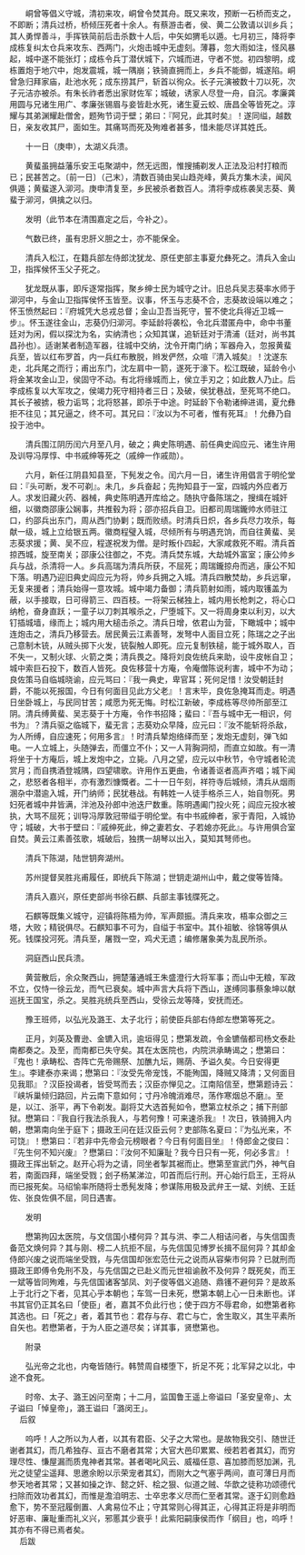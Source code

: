 <!-- { "loadSidebar": true } -->
　　峒曾等倡义守城，清初来攻，峒曾令焚其舟。既又来攻，预断一石桥而支之，不即断；清兵过桥，桥倾压死者十余人。有蔡游击者，侯、黄二公敦请以训乡兵；其人勇悍善斗，手挥铁简前后击杀数十人后，中矢如猬毛以遁。七月初三，降将李成栋复纠太仓兵来攻东、西两门，火炮击城中无虚刻。薄暮，忽大雨如注，怪风暴起，城中遂不能张灯；成栋令兵丁潜伏城下，穴城而进，守者不觉。初四黎明，成栋置炮于地穴中，炮发震城，城一隅崩；铁骑直拥而上，乡兵不能御，城遂陷。峒曾急归拜家庙，赴池水死；成东捞其尸，斩首以徇众。长子元演被数十刀以死，次子元洁亦被杀。有朱长祚者悉出家财佐军；城破，诱家人尽登一舟，自沉。孝廉龚用圆与兄诸生用广、孝廉张锡眉与妾皆赴水死，诸生夏云蛟、唐昌全等皆死之。淳耀与其弟渊耀赴僧舍，题殉节词于壁；弟曰：『阿兄，此其时矣』！遂同缢，越数日，亲友收其尸，面如生。其痛骂而死及殉难者甚多，惜未能尽详其姓氏。

　　十一日（庚申），太湖义兵溃。

　　黄蜚虽拥益藩乐安王屯聚湖中，然无远图，惟搜捕剃发人正法及沿村打粮而已；民甚苦之。〔前一日〕（己末），清数百骑由吴山趋尧峰，黄兵方集木渎，闻风俱遁；黄蜚遂入泖河。庚申清复至，乡民被杀者数百人。清将李成栋袭吴志葵、黄蜚于泖河，俱擒之以归。

　　发明（此节本在清围嘉定之后，今补之）。

　　气数已终，虽有忠肝义胆之士，亦不能保全。

　　清兵入松江，在籍兵部左侍郎沈犹龙、原任吏部主事夏允彝死之。清兵入金山卫，指挥候怀玉父子死之。

　　犹龙既从事，即斥逐常指挥，聚乡绅士民为城守之计。旧总兵吴志葵率水师于泖河中，与金山卫指挥侯怀玉皆至。议事，怀玉与志葵不合，志葵故设端以难之；怀玉愤然起曰：『府城凭大总戎总督；金山卫吾当死守，誓不使北兵得近卫城一步』。怀玉遂往金山，志葵仍归泖河。李延龄将袭松，令北兵潜匿舟中，命中书董廷对为闲，假以探沈为名，实纳清也；众知其谋，追斩廷对于清浦（廷对，尚书其昌孙也）。适谢某者制造军器，往城中交纳，沈令开南门纳；军器舟入，忽报黄蜚兵至，皆以红布罗首，内一兵红布散脱，辫发俨然，众喧『清入城矣』！沈遂东走，北兵尾之而行；甫出东门，沈左肩中一箭，遂死于濠下。松江既破，延龄令小将金某攻金山卫，侯固守不动。有北将缘城而上，侯立手刃之；如此数人乃止。后李成栋复以大军攻之，侯竭力死守相持者三日；及破，侯犹巷战，至死骂不绝口。其长子被掳，极力诟骂；北将怒甚，即杀于中途。时延龄下令勒诸绅进谒，夏允彝拒不往见；其兄逼之，终不可。其兄曰：『汝以为不可者，惟有死耳』！允彝乃自投于池中。

　　清兵围江阴历闰六月至八月，破之；典史陈明遇、前任典史阎应元、诸生许用及训导冯厚惇、中书戚绅等死之（戚绅一作戚勋）。

　　六月，新任江阴县知县至，下髡发之令。闰六月一日，诸生许用倡言于明伦堂曰：『头可断，发不可剃』。未几，乡兵奋起；先拘知县于一室，四城内外应者万人。求发旧藏火药、器械，典史陈明遇开库给之。随执守备陈瑞之，搜缉在城奸细，以徽商邵康公娴事，共推毂为将；邵亦招兵自卫。旧都司周瑞鑨帅水师驻江口，约邵兵出东门，周从西门协剿；既而败绩。时清兵日炽，各乡兵尽力攻杀，每献一级，城上立给银五两。徽商程璧入城，尽倾所有与明遇充饷，而自往黄蜚、吴志葵求援；黄、吴不应，程遂祝发为僧。是时叛仆四起，大家咸救死不暇。清兵首掠西城，旋至南关；邵康公往御之，不克。清兵焚东城，大劫城外富室；康公帅乡兵与战，杀清将一人。乡兵高瑞为清兵所获，不屈死；周瑞鑨掠舟而逃，康公不知下落。明遇乃迎旧典史阎应元为将，帅乡兵拥之入城。清兵四散焚劫，乡兵远窜，无复来援者；清兵始得一意攻城。城中竭力备御；清兵箭射如雨，城内取镬盖为蔽，以手接取，日可得箭三、四百枝。一将架云梯独上，城内用长枪刺之，将心口纳枪，奋身直跃；一童子以刀刺其喉杀之，尸堕城下。又一将周身束以利刃，以大钉插城墙，缘而上；城内用大槌击杀之。清兵日增，依君山为营，下瞰城中；城中连炮击之，清兵乃移营去。居民黄云江素善弩，发弩中人面目立死；陈瑞之之子出己意制木铳，从贼头掷下火发，铳裂触人即死。应元复制铁槌，能于城外取人，百不失一，又制火球、火箭之类；清兵畏之。降将刘良佐统兵来助，设牛皮帐自卫；城中索巨石投下，数百人皆死。良佐移营十方庵，令庵僧陈说利害，城中不为动；良佐策马自临城晓谕，应元骂曰：『我一典史，卑官耳；死何足惜！汝受朝廷封爵，不能以死报国，今日有何面目见此方父老』！言末毕，良佐急掩耳而走。明遇日坐卧城上，与民同甘苦；咸愿为死无悔。时松江新破，李成栋等尽帅所部至江阴。清兵缚黄蜚、吴志葵于十方庵，令作书招降；蜚曰：『吾与城中无一相识，何书为』？清兵驱之临城下，蜚无言；志葵劝众早降，应元曰：『汝不能斩将杀敌，为人所缚，自应速死；何用多言』！时清兵辇炮络绎而至；发炮无虚刻，弹飞如电。一人立城上，头随弹去，而僵立不仆；又一人背胸洞彻，而直立如故。有一清将坐于十方庵后，城上发炮中之，立毙。八月之望，应元以中秋节，令守城者轮流赏月；而自携酒登城隅，四望啸歌。许用作五更曲，令诸善讴者高声齐唱；城下闻之，悲怒者各相半，亦有激烈慷慨者。二十一日午刻，祥符寺后城倾，清兵从烟雨溷杂中潜逾入城，开门纳师；民犹巷战。有韩姓一人徒手格杀三人，始自刎死。男妇死者城中井皆满，泮池及孙郎中池迭尸数重。陈明遇阖门投火死；阎应元投水被执，大骂不屈死；训导冯厚敦冠带缢于明伦堂。有中书戚绅者，家于青阳，入城协守；城破，大书于壁曰：『戚绅死此，绅之妻若女、子若媳亦死此』。与许用俱合室自焚。黄云江素善弦歌，城破后，独携一胡琴以出入，莫知其弩师也。

　　清兵下陈湖，陆世钥奔湖州。

　　苏州提督吴胜兆甫履任，即统兵下陈湖；世钥走湖州山中，戴之俊等皆降。

　　清兵入嘉兴，原任吏部尚书徐石麒、兵部主事钱牒死之。

　　石麒等既集义城守，迎镇将陈梧为帅，军声颇振。清兵来攻，梧率众御之三塔，大败；精锐俱尽。石麒知事不可为，自缢于书室中。其仆祖敏、徐锦等俱从死。钱牒投河死。清兵至，屠戮一空，鸡犬无遗；编修屠象美为乱民所杀。

　　洞庭西山民兵溃。

　　黄营散后，余众聚西山，拥楚藩通城王朱盛澄行大将军事；而山中无粮，军政不立，仅恃一徐云龙，而气已衰矣。城中声言大兵将下西山，遂缚同事蔡象坤以献巡抚王国宝，杀之。吴胜兆统兵至西山，受徐云龙等降，安抚而还。

　　豫王班师，以弘光及潞王、太子北行；前使臣兵部右侍郎左懋第等死之。

　　正月，刘英及曹逊、金镳入讯，逾垣得见；懋第发疏，令金镳偕都司杨文泰赴南都奏之。及至，而南都已失守矣。其在太医院也，内院洪承畴谒之；懋第曰：『鬼也！承畴松、杏阵亡先帝赐祭、加醮九坛，赐荫、予谥久矣。今日安得更生』。李建泰亦来谒；懋第曰：『汝受先帝宠饯，不能殉国，降贼又降清；又何面目见我耶』？汉臣投谒者，皆受骂而去；汉臣亦惮见之。江南陷信至，懋第题诗云：『峡坼巢倾归路回，片云南下意如何；寸丹冷魄消难尽，荡作寒烟总不磨』。至是，以江、浙平，再下令剃发。副将艾大选首髡如令，懋第立杖杀之；捕下刑部狱。懋第曰：『我自行我法杀我人，与若何豫！可来速杀我』！次日，铁骑拥入内朝，懋第南向坐于庭下；摄政王问在廷汉臣云何？吏部陈名夏曰：『为弘光来，不可饶』！懋第曰：『若非中先帝会元榜眼者？今日有何面目坐』！侍郎金之俊曰：『先生何不知兴废』？懋第曰：『汝何不知廉耻？我今日只有一死，何必多言』！摄政王挥出斩之。赵开心将为之请，同坐者掣其裾而止。懋第至宣武门外，神气自若，南面四拜，端坐受戮；刽子杨某涕泣，叩首而后行刑。开心始行启王，王将从而已报死矣。马绍愉率所随将士悉髡发降；参谋陈用极及武弁王一斌、刘统、王廷佐、张良佐俱不屈，同日遇害。

　　发明

　　懋第拘囚太医院，与文信国小楼何异？其与洪、李二人相诘问者，与失信国责备范文焕何异？其与刚、榜二人抗拒不屈，与先信国见博罗长揖不屈何异？其却金侍郎兴废之说而端坐受戮，与先信国却张宏范仕元之说而从容柴市何异？已就刑而摄政王即傅令免刑不及，与先信国之已赴义而元世祖谕赦不及何异？既死矣，而王一斌等皆同殉难，与先信国诸客邹凤、刘子俊等倡义追随、鼎镬不避何异？是故系上于北行之下者，见其心乎本朝也；车驾一日未死，懋第本朝上心一日未断也。详书其官仍正其名曰「使臣」者，嘉其不负此行也；使于四方不辱君命，如懋第者称其选也。曰「死之」者，着其节也：君存与存、君亡与亡，舍生取义，其生平素所自矢也。若懋第者，于为人臣之道尽矣；详其事，贤懋第也。

　　附录

　　弘光帝之北也，内奄皆随行。韩赞周自楼堕下，折足不死；北军舁之以北，中途不食死。

　　时帝、太子、潞王凶问至南；十二月，监国鲁王遥上帝谥曰「圣安皇帝」、太子谥曰「悼皇帝」，潞王谥曰「潞闵王」。  
　 
后叙

　　呜呼！人之所以为人者，以其有君臣、父子之大常也。是故物我交引、随世迁谢者其幻，而几希独存、亘古不磨者其常；大官大邑印累累、绶若若者其幻，而穷理尽性、慊屋漏而质鬼神者其常。甚者喝叱风云、威福任意、喜加膝而怒加渊，孔光之徒望尘遥拜、思邀余盼以示荣宠者其幻，而刚大之气塞乎两间，直可薄日月而参天地者其常；又甚如操之诈、懿之奸、桧之狠、似道之贼、华歆之徒称功颂德代扫除而效功者其幻，而惟是澹洎明志、士卒忠孝义尽而仁至者其常。逐于幻则愈趋愈下，势不至冠履倒置、人禽易位不止；守其常则心得其正，心得其正将是非明而好恶审、廉耻重而礼义兴，邪慝其少衰乎！此紫阳嗣康侯而作「纲目」也，呜呼！其亦有不得已焉者矣。  
　 
后跋

